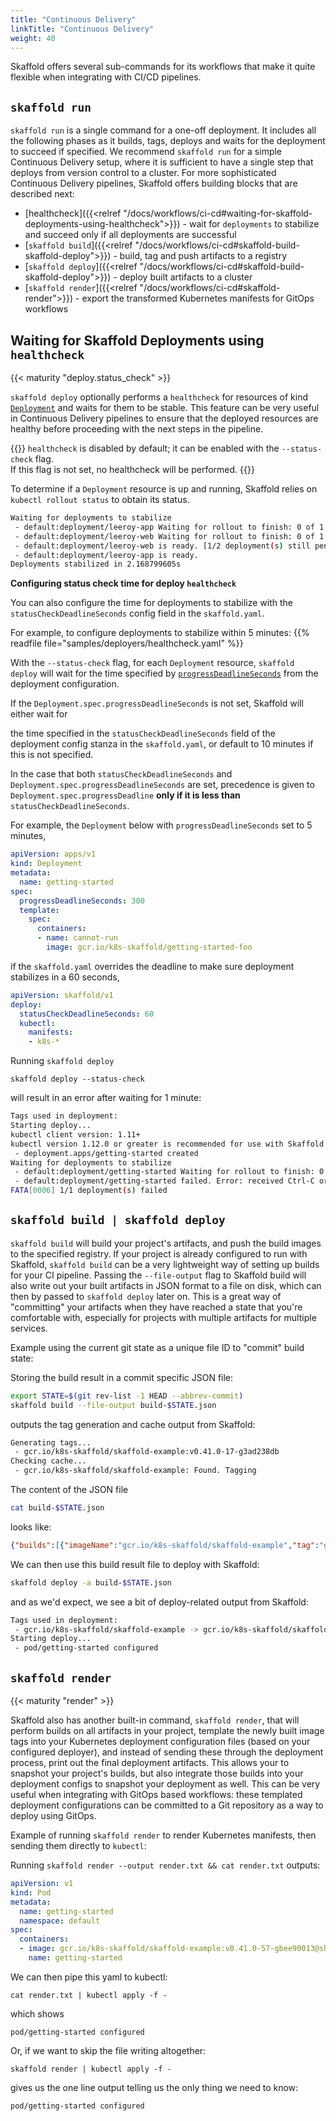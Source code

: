 ```yaml
---
title: "Continuous Delivery"
linkTitle: "Continuous Delivery"
weight: 40
---
```


Skaffold offers several sub-commands for its workflows that make it quite flexible when integrating with CI/CD pipelines.


## `skaffold run`

`skaffold run` is a single command for a one-off deployment. It includes all the following phases as it builds, tags, deploys and waits for the deployment to succeed if specified.
We recommend `skaffold run` for a simple Continuous Delivery setup, where it is sufficient to have a single step that deploys from version control to a cluster.
For more sophisticated Continuous Delivery pipelines, Skaffold offers building blocks that are described next:

- [healthcheck]({{<relref "/docs/workflows/ci-cd#waiting-for-skaffold-deployments-using-healthcheck">}}) - 
wait for `deployments` to stabilize and succeed only if all deployments are successful
- [`skaffold build`]({{<relref "/docs/workflows/ci-cd#skaffold-build-skaffold-deploy">}}) - build, tag and push artifacts to a registry
- [`skaffold deploy`]({{<relref "/docs/workflows/ci-cd#skaffold-build-skaffold-deploy">}})  - deploy built artifacts to a cluster
- [`skaffold render`]({{<relref "/docs/workflows/ci-cd#skaffold-render">}})  - export the transformed Kubernetes manifests for GitOps workflows

## Waiting for Skaffold Deployments using `healthcheck`
{{< maturity "deploy.status_check" >}}

`skaffold deploy` optionally performs a `healthcheck` for resources of kind [`Deployment`](https://kubernetes.io/docs/concepts/workloads/controllers/deployment/) and waits for them to be stable.
This feature can be very useful in Continuous Delivery pipelines to ensure that the deployed resources are
healthy before proceeding with the next steps in the pipeline.

{{<alert title="Note">}}
`healthcheck` is disabled by default; it can be enabled with the `--status-check` flag.</br>
If this flag is not set, no healthcheck will be performed.
{{</alert>}}

To determine if a `Deployment` resource is up and running, Skaffold relies on `kubectl rollout status` to obtain its status.

```bash
Waiting for deployments to stabilize
 - default:deployment/leeroy-app Waiting for rollout to finish: 0 of 1 updated replicas are available...
 - default:deployment/leeroy-web Waiting for rollout to finish: 0 of 1 updated replicas are available...
 - default:deployment/leeroy-web is ready. [1/2 deployment(s) still pending]
 - default:deployment/leeroy-app is ready.
Deployments stabilized in 2.168799605s
```

**Configuring status check time for deploy `healthcheck`**

You can also configure the time for deployments to stabilize with the `statusCheckDeadlineSeconds` config field in the `skaffold.yaml`.

For example, to configure deployments to stabilize within 5 minutes:
{{% readfile file="samples/deployers/healthcheck.yaml" %}}

With the `--status-check` flag, for each `Deployment` resource, `skaffold deploy` will wait for
the time specified by [`progressDeadlineSeconds`](https://kubernetes.io/docs/concepts/workloads/controllers/deployment/#progress-deadline-seconds)
from the deployment configuration.

If the `Deployment.spec.progressDeadlineSeconds` is not set, Skaffold will either wait for

the time specified in the `statusCheckDeadlineSeconds` field of the deployment config stanza in the `skaffold.yaml`, or
default to 10 minutes if this is not specified.

In the case that both `statusCheckDeadlineSeconds` and `Deployment.spec.progressDeadlineSeconds` are set, precedence
is given to `Deployment.spec.progressDeadline` **only if it is less than** `statusCheckDeadlineSeconds`.

For example, the `Deployment` below with `progressDeadlineSeconds` set to 5 minutes,

```yaml
apiVersion: apps/v1
kind: Deployment
metadata:
  name: getting-started
spec:
  progressDeadlineSeconds: 300
  template:
    spec:
      containers:
      - name: cannot-run
        image: gcr.io/k8s-skaffold/getting-started-foo
```

if the `skaffold.yaml` overrides the deadline to make sure deployment stabilizes in a 60 seconds,

```yaml
apiVersion: skaffold/v1
deploy:
  statusCheckDeadlineSeconds: 60
  kubectl:
    manifests:
    - k8s-*
```

Running `skaffold deploy`

```code
skaffold deploy --status-check
```
will result in an error after waiting for 1 minute:

```bash
Tags used in deployment:
Starting deploy...
kubectl client version: 1.11+
kubectl version 1.12.0 or greater is recommended for use with Skaffold
 - deployment.apps/getting-started created
Waiting for deployments to stabilize
 - default:deployment/getting-started Waiting for rollout to finish: 0 of 1 updated replicas are available...
 - default:deployment/getting-started failed. Error: received Ctrl-C or deployments could not stabilize within 1m: kubectl rollout status command interrupted.
FATA[0006] 1/1 deployment(s) failed
```

## `skaffold build | skaffold deploy`

`skaffold build` will build your project's artifacts, and push the build images to the specified registry. If your project is already configured to run with Skaffold, `skaffold build` can be a very lightweight way of setting up builds for your CI pipeline. Passing the `--file-output` flag to Skaffold build will also write out your built artifacts in JSON format to a file on disk, which can then by passed to `skaffold deploy` later on. This is a great way of "committing" your artifacts when they have reached a state that you're comfortable with, especially for projects with multiple artifacts for multiple services.

Example using the current git state as a unique file ID to "commit" build state:

Storing the build result in a commit specific JSON file:
```bash
export STATE=$(git rev-list -1 HEAD --abbrev-commit)
skaffold build --file-output build-$STATE.json
```
outputs the tag generation and cache output from Skaffold:
```bash 
Generating tags...
 - gcr.io/k8s-skaffold/skaffold-example:v0.41.0-17-g3ad238db
Checking cache...
 - gcr.io/k8s-skaffold/skaffold-example: Found. Tagging
```

The content of the JSON file
```bash 
cat build-$STATE.json
```
looks like: 
```json
{"builds":[{"imageName":"gcr.io/k8s-skaffold/skaffold-example","tag":"gcr.io/k8s-skaffold/skaffold-example:v0.41.0-17-g3ad238db@sha256:eeffb639f53368c4039b02a4d337bde44e3acc728b309a84353d4857ee95c369"}]}
```

We can then use this build result file to deploy with Skaffold:
```bash
skaffold deploy -a build-$STATE.json
```
and as we'd expect, we see a bit of deploy-related output from Skaffold:
```bash
Tags used in deployment:
 - gcr.io/k8s-skaffold/skaffold-example -> gcr.io/k8s-skaffold/skaffold-example:v0.41.0-17-g3ad238db@sha256:eeffb639f53368c4039b02a4d337bde44e3acc728b309a84353d4857ee95c369
Starting deploy...
 - pod/getting-started configured
```


## `skaffold render` 
{{< maturity "render" >}}

Skaffold also has another built-in command, `skaffold render`, that will perform builds on all artifacts in your project, template the newly built image tags into your Kubernetes deployment configuration files (based on your configured deployer), and instead of sending these through the deployment process, print out the final deployment artifacts. This allows your to snapshot your project's builds, but also integrate those builds into your deployment configs to snapshot your deployment as well. This can be very useful when integrating with GitOps based workflows: these templated deployment configurations can be committed to a Git repository as a way to deploy using GitOps.

Example of running `skaffold render` to render Kubernetes manifests, then sending them directly to `kubectl`:

Running `skaffold render --output render.txt && cat render.txt` outputs:
```yaml
apiVersion: v1
kind: Pod
metadata:
  name: getting-started
  namespace: default
spec:
  containers:
  - image: gcr.io/k8s-skaffold/skaffold-example:v0.41.0-57-gbee90013@sha256:eeffb639f53368c4039b02a4d337bde44e3acc728b309a84353d4857ee95c369
    name: getting-started
```

We can then pipe this yaml to kubectl:
```code
cat render.txt | kubectl apply -f -
```
which shows
```
pod/getting-started configured
```

Or, if we want to skip the file writing altogether:

```code
skaffold render | kubectl apply -f -
```

gives us the one line output telling us the only thing we need to know:
```code
pod/getting-started configured
```
